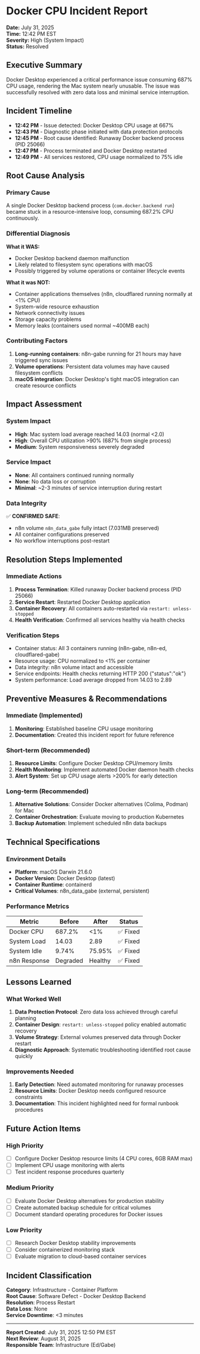 # Docker CPU Incident Report
**Date:** July 31, 2025  
**Time:** 12:42 PM EST  
**Severity:** High (System Impact)  
**Status:** Resolved  

## Executive Summary
Docker Desktop experienced a critical performance issue consuming 687% CPU usage, rendering the Mac system nearly unusable. The issue was successfully resolved with zero data loss and minimal service interruption.

## Incident Timeline
- **12:42 PM** - Issue detected: Docker Desktop CPU usage at 667%
- **12:43 PM** - Diagnostic phase initiated with data protection protocols
- **12:45 PM** - Root cause identified: Runaway Docker backend process (PID 25066)
- **12:47 PM** - Process terminated and Docker Desktop restarted
- **12:49 PM** - All services restored, CPU usage normalized to 75% idle

## Root Cause Analysis

### Primary Cause
A single Docker Desktop backend process (`com.docker.backend run`) became stuck in a resource-intensive loop, consuming 687.2% CPU continuously.

### Differential Diagnosis
**What it WAS:**
- Docker Desktop backend daemon malfunction
- Likely related to filesystem sync operations with macOS
- Possibly triggered by volume operations or container lifecycle events

**What it was NOT:**
- Container applications themselves (n8n, cloudflared running normally at <1% CPU)
- System-wide resource exhaustion
- Network connectivity issues
- Storage capacity problems
- Memory leaks (containers used normal ~400MB each)

### Contributing Factors
1. **Long-running containers**: n8n-gabe running for 21 hours may have triggered sync issues
2. **Volume operations**: Persistent data volumes may have caused filesystem conflicts
3. **macOS integration**: Docker Desktop's tight macOS integration can create resource conflicts

## Impact Assessment

### System Impact
- **High**: Mac system load average reached 14.03 (normal <2.0)
- **High**: Overall CPU utilization >90% (687% from single process)
- **Medium**: System responsiveness severely degraded

### Service Impact
- **None**: All containers continued running normally
- **None**: No data loss or corruption
- **Minimal**: ~2-3 minutes of service interruption during restart

### Data Integrity
✅ **CONFIRMED SAFE**: 
- n8n volume `n8n_data_gabe` fully intact (7.031MB preserved)
- All container configurations preserved
- No workflow interruptions post-restart

## Resolution Steps Implemented

### Immediate Actions
1. **Process Termination**: Killed runaway Docker backend process (PID 25066)
2. **Service Restart**: Restarted Docker Desktop application
3. **Container Recovery**: All containers auto-restarted via `restart: unless-stopped`
4. **Health Verification**: Confirmed all services healthy via health checks

### Verification Steps
- Container status: All 3 containers running (n8n-gabe, n8n-ed, cloudflared-gabe)
- Resource usage: CPU normalized to <1% per container
- Data integrity: n8n volume intact and accessible
- Service endpoints: Health checks returning HTTP 200 {"status":"ok"}
- System performance: Load average dropped from 14.03 to 2.89

## Preventive Measures & Recommendations

### Immediate (Implemented)
1. **Monitoring**: Established baseline CPU usage monitoring
2. **Documentation**: Created this incident report for future reference

### Short-term (Recommended)
1. **Resource Limits**: Configure Docker Desktop CPU/memory limits
2. **Health Monitoring**: Implement automated Docker daemon health checks
3. **Alert System**: Set up CPU usage alerts >200% for early detection

### Long-term (Recommended)
1. **Alternative Solutions**: Consider Docker alternatives (Colima, Podman) for Mac
2. **Container Orchestration**: Evaluate moving to production Kubernetes
3. **Backup Automation**: Implement scheduled n8n data backups

## Technical Specifications

### Environment Details
- **Platform**: macOS Darwin 21.6.0
- **Docker Version**: Docker Desktop (latest)
- **Container Runtime**: containerd
- **Critical Volumes**: n8n_data_gabe (external, persistent)

### Performance Metrics
| Metric | Before | After | Status |
|--------|---------|-------|---------|
| Docker CPU | 687.2% | <1% | ✅ Fixed |
| System Load | 14.03 | 2.89 | ✅ Fixed |
| System Idle | 9.74% | 75.95% | ✅ Fixed |
| n8n Response | Degraded | Healthy | ✅ Fixed |

## Lessons Learned

### What Worked Well
1. **Data Protection Protocol**: Zero data loss achieved through careful planning
2. **Container Design**: `restart: unless-stopped` policy enabled automatic recovery
3. **Volume Strategy**: External volumes preserved data through Docker restart
4. **Diagnostic Approach**: Systematic troubleshooting identified root cause quickly

### Improvements Needed
1. **Early Detection**: Need automated monitoring for runaway processes
2. **Resource Limits**: Docker Desktop needs configured resource constraints
3. **Documentation**: This incident highlighted need for formal runbook procedures

## Future Action Items

### High Priority
- [ ] Configure Docker Desktop resource limits (4 CPU cores, 6GB RAM max)
- [ ] Implement CPU usage monitoring with alerts
- [ ] Test incident response procedures quarterly

### Medium Priority  
- [ ] Evaluate Docker Desktop alternatives for production stability
- [ ] Create automated backup schedule for critical volumes
- [ ] Document standard operating procedures for Docker issues

### Low Priority
- [ ] Research Docker Desktop stability improvements
- [ ] Consider containerized monitoring stack
- [ ] Evaluate migration to cloud-based container services

## Incident Classification
**Category**: Infrastructure - Container Platform  
**Root Cause**: Software Defect - Docker Desktop Backend  
**Resolution**: Process Restart  
**Data Loss**: None  
**Service Downtime**: <3 minutes  

---
**Report Created**: July 31, 2025 12:50 PM EST  
**Next Review**: August 31, 2025  
**Responsible Team**: Infrastructure (Ed/Gabe)